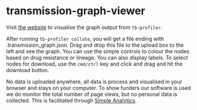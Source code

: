 # transmission-graph-viewer

Visit [the website](https://jodyphelan.github.io/transmission-graph-viewer) to visualise the graph output from `tb-profiler`.

After running `tb-profiler collate`, you will get a file ending with .transmission_graph.json. Drag and drop this file to the upload box to the left and see the graph. You can use the simple controls to colour the nodes based on drug resistance or lineage. You can also display labels. To select nodes for download, use the `cmd/ctrl` key and click and drag and hit the download button. 

No data is uploaded anywhere, all data is process and visualised in your browser and stays on your computer. To show funders our software is used we do monitor the total number of page views, but no personal data is collected. This is facilitated through [Simple Analytics](https://docs.simpleanalytics.com/your-privacy-policy). 